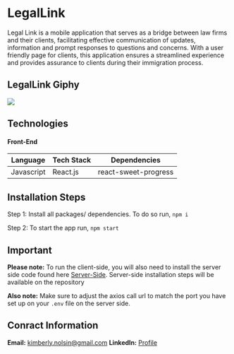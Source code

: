 # LegalLink #

Legal Link is a mobile application that serves as a bridge between law firms and their clients, facilitating effective
communication of updates, information and prompt responses to questions and concerns. With a user friendly page for clients, this application ensures a streamlined experience and provides assurance to clients during their immigration process.



## LegalLink Giphy ##
![](https://media.giphy.com/media/ne0cIXaNu2nmVbtQqM/giphy.gif)



## Technologies ##

#### Front-End ####
Language      | Tech Stack    | Dependencies
------------- | ------------- |--------------
Javascript    | React.js      | react-sweet-progress



## Installation Steps ##
Step 1: Install all packages/ dependencies. To do so run,
`npm i`

Step 2: To start the app run,
`npm start`



## Important ##
**Please note:** To run the client-side, you will also need to install the server side code found here [Server-Side](https://github.com/Kimberlynolsin/LegalLink-Server/ "Back-End Repository"). Server-side installation steps will be available on the repository

**Also note:** Make sure to adjust the axios call url to match the port you have set up on your `.env` file on the server side.



## Conract Information ##
**Email:** kimberly.nolsin@gmail.com
**LinkedIn:** [Profile](https://www.linkedin.com/in/kimberly-nolsin/ "Profile")

